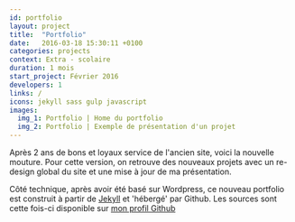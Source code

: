 ```yaml
---
id: portfolio
layout: project
title:  "Portfolio"
date:   2016-03-18 15:30:11 +0100
categories: projects
context: Extra - scolaire
duration: 1 mois
start_project: Février 2016
developers: 1
links: /
icons: jekyll sass gulp javascript
images:
  img_1: Portfolio | Home du portfolio
  img_2: Portfolio | Exemple de présentation d'un projet
---
```

Après 2 ans de bons et loyaux service de l'ancien site, voici la nouvelle
mouture. Pour cette version, on retrouve des nouveaux projets avec un re-design
global du site et une mise à jour de ma présentation.

Côté technique, après avoir été basé sur Wordpress, ce nouveau portfolio est
construit à partir de [Jekyll][jekyll] et 'hébergé' par Github. Les sources sont cette
fois-ci disponible sur [mon profil Github][github]

[jekyll]: http://jekyllrb.com
[github]: https://github.com/stephlm2dev

